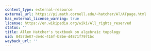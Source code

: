 ```yaml
---
content_type: external-resource
external_url: https://pi.math.cornell.edu/~hatcher/AT/ATpage.html
has_external_license_warning: true
license: https://en.wikipedia.org/wiki/All_rights_reserved
status: ''
title: Allen Hatcher's textbook on algebraic topology
uid: 8457de07-de4c-416f-b8be-d4871f7971bc
wayback_url: ''
---
```

